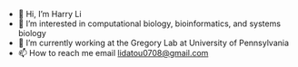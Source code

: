 - 👋 Hi, I’m Harry Li
- 👀 I’m interested in computational biology, bioinformatics, and systems biology
- 🌱 I’m currently working at the Gregory Lab at University of Pennsylvania
- 📫 How to reach me email lidatou0708@gmail.com

<!---
harrlol/harrlol is a ✨ special ✨ repository because its `README.md` (this file) appears on your GitHub profile.
You can click the Preview link to take a look at your changes.
--->

